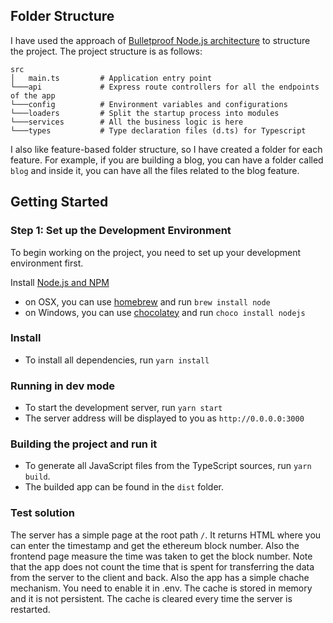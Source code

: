 ## Folder Structure
I have used the approach of [Bulletproof Node.js architecture](https://softwareontheroad.com/ideal-nodejs-project-structure/) to structure the project. The project structure is as follows:

```
src
│   main.ts         # Application entry point
└───api             # Express route controllers for all the endpoints of the app
└───config          # Environment variables and configurations
└───loaders         # Split the startup process into modules
└───services        # All the business logic is here
└───types           # Type declaration files (d.ts) for Typescript

```
I also like feature-based folder structure, so I have created a folder for each feature. For example, if you are building a blog, you can have a folder called `blog` and inside it, you can have all the files related to the blog feature.

## Getting Started

### Step 1: Set up the Development Environment

To begin working on the project, you need to set up your development environment first.

Install [Node.js and NPM](https://nodejs.org/en/download/)

- on OSX, you can use [homebrew](http://brew.sh) and run `brew install node`
- on Windows, you can use [chocolatey](https://chocolatey.org/) and run `choco install nodejs`

### Install

- To install all dependencies, run `yarn install`

### Running in dev mode

- To start the development server, run `yarn start`
- The server address will be displayed to you as `http://0.0.0.0:3000`

### Building the project and run it

- To generate all JavaScript files from the TypeScript sources, run `yarn build`.
- The builded app can be found in the `dist` folder.

### Test solution
The server has a simple page at the root path `/`. It returns HTML where you can enter the timestamp and get the ethereum block number. Also the frontend page measure the time was taken to get the block number. Note that the app does not count the time that is spent for transferring the data from the server to the client and back.
Also the app has a simple chache mechanism. You need to enable it in .env. The cache is stored in memory and it is not persistent. The cache is cleared every time the server is restarted.